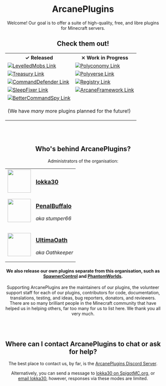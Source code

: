 <div align="center">

# ArcanePlugins

Welcome! Our goal is to offer a suite of high-quality, free, and libre plugins for Minecraft servers. 

## Check them out!

<table>
  <tr>
    <th>✓ Released</th>
    <th>⨯ Work in Progress</th>
  </tr>
  <tr>
    <td>
      <a href="https://github.com/lokka30/LevelledMobs">
        <img alt="LevelledMobs Link" src="https://github-readme-stats.vercel.app/api/pin/?username=lokka30&repo=LevelledMobs&show_owner=true&theme=react" />
      </a>
    </td>
    <td>
      <a href="https://github.com/ArcanePlugins/Polyconomy">
        <img alt="Polyconomy Link" src="https://github-readme-stats.vercel.app/api/pin/?username=ArcanePlugins&repo=Polyconomy&show_owner=true&theme=react" />
      </a>
    </td>
  </tr>
  <tr>
    <td>
      <a href="https://github.com/lokka30/Treasury">
        <img alt="Treasury Link" src="https://github-readme-stats.vercel.app/api/pin/?username=lokka30&repo=Treasury&show_owner=true&theme=react" />
      </a>
    </td>
    <td>
      <a href="https://github.com/ArcanePlugins/Polyverse">
        <img alt="Polyverse Link" src="https://github-readme-stats.vercel.app/api/pin/?username=ArcanePlugins&repo=Polyverse&show_owner=true&theme=react" />
      </a>
    </td>
  </tr>
  <tr>
    <td>
      <a href="https://github.com/lokka30/commanddefender">
        <img alt="CommandDefender Link" src="https://github-readme-stats.vercel.app/api/pin/?username=lokka30&repo=CommandDefender&show_owner=true&theme=react" />
      </a>
    </td>
    <td>
      <a href="https://github.com/ArcanePlugins/Registry">
        <img alt="Registry Link" src="https://github-readme-stats.vercel.app/api/pin/?username=ArcanePlugins&repo=Registry&show_owner=true&theme=react" />
      </a>
    </td>
  </tr>
  <tr>
    <td>
      <a href="https://github.com/ArcanePlugins/SleepFixer">
        <img alt="SleepFixer Link" src="https://github-readme-stats.vercel.app/api/pin/?username=ArcanePlugins&repo=SleepFixer&show_owner=true&theme=react" />
      </a>
    </td>
    <td>
      <a href="https://github.com/ArcanePlugins/ArcaneFramework">
        <img alt="ArcaneFramework Link" src="https://github-readme-stats.vercel.app/api/pin/?username=ArcanePlugins&repo=ArcaneFramework&show_owner=true&theme=react" />
      </a>
    </td>
  </tr>
  <tr>
    <td>
      <a href="https://github.com/lokka30/BetterCommandSpy">
        <img alt="BetterCommandSpy Link" src="https://github-readme-stats.vercel.app/api/pin/?username=lokka30&repo=BetterCommandSpy&show_owner=true&theme=react" />
      </a>
    </td>
    <td>
    </td>
  </tr>
  <tr>
    <td colspan="2">
      <p>(We have <i>many</i> more plugins planned for the future!)
    </td>
  </tr>
</table>
  
<br /><br />
  
## Who's behind ArcanePlugins?
  
Administrators of the organisation:
  
<table>
<tr><td>
<img src="https://avatars.githubusercontent.com/u/59464084" height="75"/>
</td><td>
<h3><a href="https://github.com/lokka30">lokka30</a></h3>
</td></tr>
  
<tr><td>
<img src="https://avatars.githubusercontent.com/u/18266662" height="75"/>
</td><td>
<h3><a href="https://github.com/stumper66">PenalBuffalo</a></h3>
<p><i>aka stumper66</i></p>
</td></tr>
  
<tr><td>
<img src="https://avatars.githubusercontent.com/u/19399136" height="75"/>
</td><td>
<h3><a href="https://github.com/UltimaOath">UltimaOath</a></h3>
<p><i>aka Oathkeeper</i></p>
</td></tr>
</table>
  
#### We also release our own plugins separate from this organisation, such as [SpawnerControl](https://www.spigotmc.org/resources/spawnercontrol.98872/) and [PhantomWorlds](https://www.spigotmc.org/resources/phantomworlds.84099/).
  
Supporting ArcanePlugins are the maintainers of our plugins, the volunteer support staff for each of our plugins, contributors for code, documentation, translations, testing, and ideas, bug reporters, donators, and reviewers. There are so many brilliant people in the Minecraft community that have helped us in helping others, far too many for us to list here. We thank you all very much.
  
<br /><br />
  
## Where can I contact ArcanePlugins to chat or ask for help?
  
The best place to contact us, by far, is the [ArcanePlugins Discord Server](https://www.discord.io/arcaneplugins).
  
Alternatively, you can send a message to [lokka30 on SpigotMC.org](https://www.spigotmc.org/conversations/add?to=lokka30), or [email lokka30](mailto:lokka30@protonmail.com), however, responses via these modes are limited.

</div>
